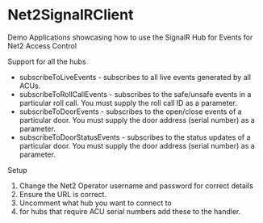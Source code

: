 # Net2SignalRClient
Demo Applications showcasing how to use the SignalR Hub for Events for Net2 Access Control

Support for all the hubs

- subscribeToLiveEvents - subscribes to all live events generated by all ACUs.
- subscribeToRollCallEvents - subscribes to the safe/unsafe events in a particular roll call. You must supply the roll call ID as a parameter.
- subscribeToDoorEvents - subscribes to the open/close events of a particular door. You must supply the door address (serial number) as a parameter.
- subscribeToDoorStatusEvents - subscribes to the status updates of a particular door. You must supply the door address (serial number) as a parameter.

Setup

1. Change the Net2 Operator  username and password for correct details
2. Ensure the URL is correct. 
3. Uncomment what hub you want to connect to
4. for hubs that require ACU serial numbers add these to the handler. 

